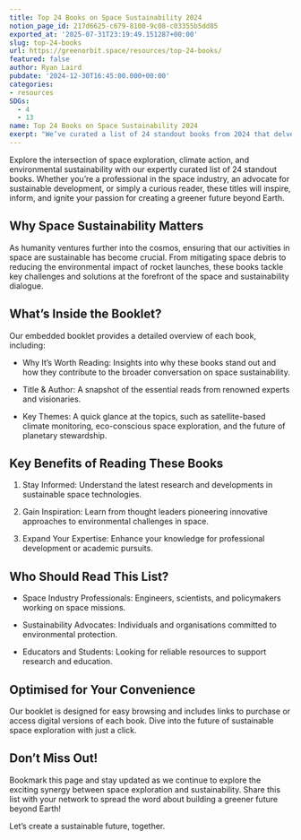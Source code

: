 ```yaml
---
title: Top 24 Books on Space Sustainability 2024
notion_page_id: 217d6625-c679-8100-9c08-c03355b5dd85
exported_at: '2025-07-31T23:19:49.151287+00:00'
slug: top-24-books
url: https://greenorbit.space/resources/top-24-books/
featured: false
author: Ryan Laird
pubdate: '2024-12-30T16:45:00.000+00:00'
categories:
- resources
SDGs:
  - 4
  - 13
name: Top 24 Books on Space Sustainability 2024
exerpt: "We’ve curated a list of 24 standout books from 2024 that delve into the intersection of space exploration, climate action, and environmental sustainability."
---
```


Explore the intersection of space exploration, climate action, and environmental sustainability with our expertly curated list of 24 standout books. Whether you’re a professional in the space industry, an advocate for sustainable development, or simply a curious reader, these titles will inspire, inform, and ignite your passion for creating a greener future beyond Earth.

## Why Space Sustainability Matters

As humanity ventures further into the cosmos, ensuring that our activities in space are sustainable has become crucial. From mitigating space debris to reducing the environmental impact of rocket launches, these books tackle key challenges and solutions at the forefront of the space and sustainability dialogue.

## What’s Inside the Booklet?

Our embedded booklet provides a detailed overview of each book, including:

- Why It’s Worth Reading: Insights into why these books stand out and how they contribute to the broader conversation on space sustainability.

- Title & Author: A snapshot of the essential reads from renowned experts and visionaries.

- Key Themes: A quick glance at the topics, such as satellite-based climate monitoring, eco-conscious space exploration, and the future of planetary stewardship.

## Key Benefits of Reading These Books

1. Stay Informed: Understand the latest research and developments in sustainable space technologies.

1. Gain Inspiration: Learn from thought leaders pioneering innovative approaches to environmental challenges in space.

1. Expand Your Expertise: Enhance your knowledge for professional development or academic pursuits.

## Who Should Read This List?

- Space Industry Professionals: Engineers, scientists, and policymakers working on space missions.

- Sustainability Advocates: Individuals and organisations committed to environmental protection.

- Educators and Students: Looking for reliable resources to support research and education.

## Optimised for Your Convenience

Our booklet is designed for easy browsing and includes links to purchase or access digital versions of each book. Dive into the future of sustainable space exploration with just a click.

## Don’t Miss Out!

Bookmark this page and stay updated as we continue to explore the exciting synergy between space exploration and sustainability. Share this list with your network to spread the word about building a greener future beyond Earth!

Let’s create a sustainable future, together.